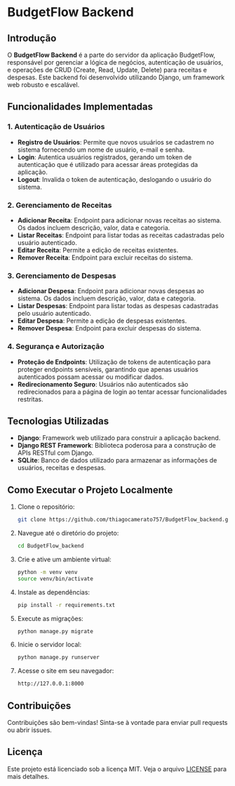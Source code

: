 # BudgetFlow Backend

## Introdução

O **BudgetFlow Backend** é a parte do servidor da aplicação BudgetFlow, responsável por gerenciar a lógica de negócios, autenticação de usuários, e operações de CRUD (Create, Read, Update, Delete) para receitas e despesas. Este backend foi desenvolvido utilizando Django, um framework web robusto e escalável.

## Funcionalidades Implementadas

### 1. Autenticação de Usuários
- **Registro de Usuários**: Permite que novos usuários se cadastrem no sistema fornecendo um nome de usuário, e-mail e senha.
- **Login**: Autentica usuários registrados, gerando um token de autenticação que é utilizado para acessar áreas protegidas da aplicação.
- **Logout**: Invalida o token de autenticação, deslogando o usuário do sistema.

### 2. Gerenciamento de Receitas
- **Adicionar Receita**: Endpoint para adicionar novas receitas ao sistema. Os dados incluem descrição, valor, data e categoria.
- **Listar Receitas**: Endpoint para listar todas as receitas cadastradas pelo usuário autenticado.
- **Editar Receita**: Permite a edição de receitas existentes.
- **Remover Receita**: Endpoint para excluir receitas do sistema.

### 3. Gerenciamento de Despesas
- **Adicionar Despesa**: Endpoint para adicionar novas despesas ao sistema. Os dados incluem descrição, valor, data e categoria.
- **Listar Despesas**: Endpoint para listar todas as despesas cadastradas pelo usuário autenticado.
- **Editar Despesa**: Permite a edição de despesas existentes.
- **Remover Despesa**: Endpoint para excluir despesas do sistema.

### 4. Segurança e Autorização
- **Proteção de Endpoints**: Utilização de tokens de autenticação para proteger endpoints sensíveis, garantindo que apenas usuários autenticados possam acessar ou modificar dados.
- **Redirecionamento Seguro**: Usuários não autenticados são redirecionados para a página de login ao tentar acessar funcionalidades restritas.

## Tecnologias Utilizadas

- **Django**: Framework web utilizado para construir a aplicação backend.
- **Django REST Framework**: Biblioteca poderosa para a construção de APIs RESTful com Django.
- **SQLite**: Banco de dados utilizado para armazenar as informações de usuários, receitas e despesas.

## Como Executar o Projeto Localmente

1. Clone o repositório:
	```bash
	git clone https://github.com/thiagocamerato757/BudgetFlow_backend.git
	```

2. Navegue até o diretório do projeto:
	```bash
	cd BudgetFlow_backend
	```

3. Crie e ative um ambiente virtual:
	```bash
	python -m venv venv
	source venv/bin/activate
	```

4. Instale as dependências:
	```bash
	pip install -r requirements.txt
	```

5. Execute as migrações:
	```bash
	python manage.py migrate
	```

6. Inicie o servidor local:
	```bash
	python manage.py runserver
	```

7. Acesse o site em seu navegador:
	```bash
	http://127.0.0.1:8000
	```

## Contribuições

Contribuições são bem-vindas! Sinta-se à vontade para enviar pull requests ou abrir issues.

## Licença

Este projeto está licenciado sob a licença MIT. Veja o arquivo [LICENSE](LICENSE) para mais detalhes.